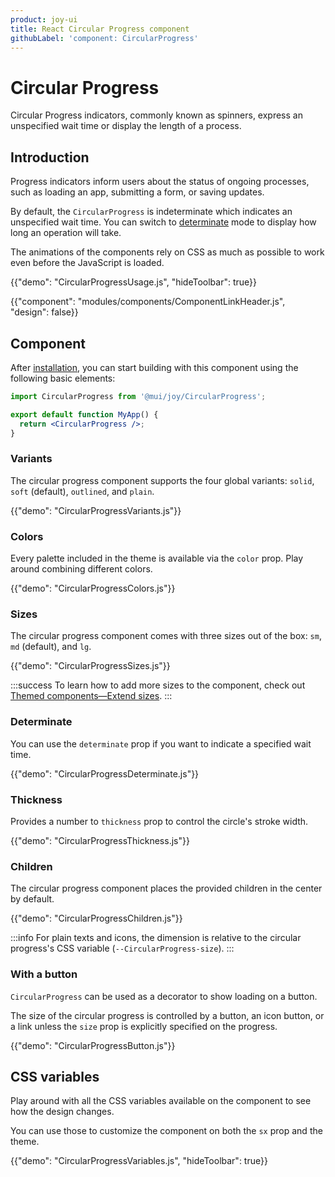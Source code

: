 ```yaml
---
product: joy-ui
title: React Circular Progress component
githubLabel: 'component: CircularProgress'
---
```


# Circular Progress

<p class="description">Circular Progress indicators, commonly known as spinners, express an unspecified wait time or display the length of a process.</p>

## Introduction

Progress indicators inform users about the status of ongoing processes, such as loading an app, submitting a form, or saving updates.

By default, the `CircularProgress` is indeterminate which indicates an unspecified wait time. You can switch to [determinate](#determinate) mode to display how long an operation will take.

The animations of the components rely on CSS as much as possible to work even before the JavaScript is loaded.

{{"demo": "CircularProgressUsage.js", "hideToolbar": true}}

{{"component": "modules/components/ComponentLinkHeader.js", "design": false}}

## Component

After [installation](/joy-ui/getting-started/installation/), you can start building with this component using the following basic elements:

```jsx
import CircularProgress from '@mui/joy/CircularProgress';

export default function MyApp() {
  return <CircularProgress />;
}
```

### Variants

The circular progress component supports the four global variants: `solid`, `soft` (default), `outlined`, and `plain`.

{{"demo": "CircularProgressVariants.js"}}

### Colors

Every palette included in the theme is available via the `color` prop.
Play around combining different colors.

{{"demo": "CircularProgressColors.js"}}

### Sizes

The circular progress component comes with three sizes out of the box: `sm`, `md` (default), and `lg`.

{{"demo": "CircularProgressSizes.js"}}

:::success
To learn how to add more sizes to the component, check out [Themed components—Extend sizes](/joy-ui/customization/themed-components/#extend-sizes).
:::

### Determinate

You can use the `determinate` prop if you want to indicate a specified wait time.

{{"demo": "CircularProgressDeterminate.js"}}

### Thickness

Provides a number to `thickness` prop to control the circle's stroke width.

{{"demo": "CircularProgressThickness.js"}}

### Children

The circular progress component places the provided children in the center by default.

{{"demo": "CircularProgressChildren.js"}}

:::info
For plain texts and icons, the dimension is relative to the circular progress's CSS variable (`--CircularProgress-size`).
:::

### With a button

`CircularProgress` can be used as a decorator to show loading on a button.

The size of the circular progress is controlled by a button, an icon button, or a link unless the `size` prop is explicitly specified on the progress.

{{"demo": "CircularProgressButton.js"}}

## CSS variables

Play around with all the CSS variables available on the component to see how the design changes.

You can use those to customize the component on both the `sx` prop and the theme.

{{"demo": "CircularProgressVariables.js", "hideToolbar": true}}
